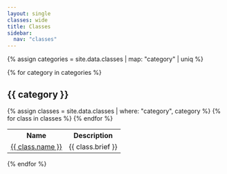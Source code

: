 ```yaml
---
layout: single
classes: wide
title: Classes
sidebar:
  nav: "classes"
---
```


{% assign categories = site.data.classes | map: "category" | uniq %}

{% for category in categories %}
  <h2>{{ category }}</h2>

  <table>
    <tr>
      <th>Name</th>
      <th>Description</th>
    </tr>
    {% assign classes = site.data.classes | where: "category", category %}
    {% for class in classes %}
      <tr>
        <td>
          <a href="{% link {{ class.name | slugify }}.html %}">{{ class.name }}</a>
        </td>
        <td>{{ class.brief }}</td>
      </tr>
    {% endfor %}
  </table>
{% endfor %}